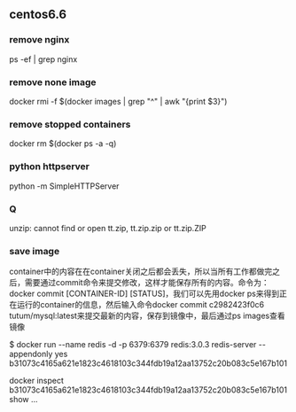 centos6.6
---

### remove nginx

ps -ef | grep nginx

### remove none image

docker rmi -f $(docker images | grep "^<none>" | awk "{print $3}")

### remove stopped containers

docker rm $(docker ps -a -q)

### python httpserver

python -m SimpleHTTPServer

### Q

unzip:  cannot find or open tt.zip, tt.zip.zip or tt.zip.ZIP

### save image

container中的内容在在container关闭之后都会丢失，所以当所有工作都做完之后，需要通过commit命令来提交修改，这样才能保存所有的内容。命令为：docker commit [CONTAINER-ID] [STATUS]，我们可以先用docker ps来得到正在运行的container的信息，然后输入命令docker commit c2982423f0c6 tutum/mysql:latest来提交最新的内容，保存到镜像中，最后通过ps images查看镜像

$ docker run --name redis -d -p 6379:6379 redis:3.0.3 redis-server --appendonly yes
b31073c4165a621e1823c4618103c344fdb19a12aa13752c20b083c5e167b101

docker inspect b31073c4165a621e1823c4618103c344fdb19a12aa13752c20b083c5e167b101
show ...

